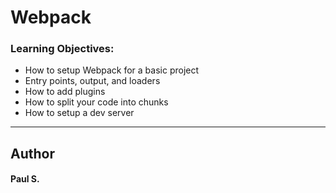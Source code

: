 # Webpack

### Learning Objectives:
*    How to setup Webpack for a basic project
*    Entry points, output, and loaders
*    How to add plugins
*    How to split your code into chunks
*    How to setup a dev server

--- 
## Author 
#### Paul S.